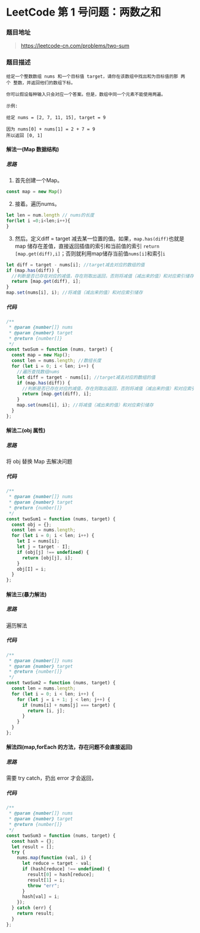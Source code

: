 # LeetCode 第 1 号问题：两数之和

### 题目地址

> https://leetcode-cn.com/problems/two-sum

### 题目描述

```
给定一个整数数组 nums 和一个目标值 target，请你在该数组中找出和为目标值的那 两个 整数，并返回他们的数组下标。

你可以假设每种输入只会对应一个答案。但是，数组中同一个元素不能使用两遍。

示例:

给定 nums = [2, 7, 11, 15], target = 9

因为 nums[0] + nums[1] = 2 + 7 = 9
所以返回 [0, 1]
```

#### 解法一(Map 数据结构)

##### 思路

1. 首先创建一个Map。
```javascript
const map = new Map()
```
2. 接着。遍历nums。
```javascript
let len = num.length // nums的长度
for(let i =0;i<len;i++){
}
```
3. 然后。定义diff = target 减去某一位置的值。如果，`map.has(diff)`也就是map 储存在差值，直接返回插值的索引和当前值的索引 `return [map.get(diff),i]`；否则就利用map储存当前值`nums[i]`和索引`i`
```javascript
let diff = target - nums[i]; //target减去对应的数组的值
if (map.has(diff)) {
  //判断是否已存在对应的减值，存在则取出返回，否则将减值（减出来的值）和对应索引储存
  return [map.get(diff), i];
}
map.set(nums[i], i); //将减值（减出来的值）和对应索引储存
```


##### 代码

```javascript
/**
 * @param {number[]} nums
 * @param {number} target
 * @return {number[]}
 */
const twoSum = function (nums, target) {
  const map = new Map();
  const len = nums.length; //数组长度
  for (let i = 0; i < len; i++) {
    //遍历查找数组nums
    let diff = target - nums[i]; //target减去对应的数组的值
    if (map.has(diff)) {
      //判断是否已存在对应的减值，存在则取出返回，否则将减值（减出来的值）和对应索引储存
      return [map.get(diff), i];
    }
    map.set(nums[i], i); //将减值（减出来的值）和对应索引储存
  }
};
```

#### 解法二(obj 属性)

##### 思路

将 obj 替换 Map 去解决问题

##### 代码

```javascript
/**
 * @param {number[]} nums
 * @param {number} target
 * @return {number[]}
 */
const twoSum1 = function (nums, target) {
  const obj = {};
  const len = nums.length;
  for (let i = 0; i < len; i++) {
    let I = nums[i];
    let j = target - I];
    if (obj[j] !== undefined) {
      return [obj[j], i];
    }
    obj[I] = i;
  }
};
```

#### 解法三(暴力解法)

##### 思路

遍历解法

##### 代码

```javascript
/**
 * @param {number[]} nums
 * @param {number} target
 * @return {number[]}
 */
const twoSum2 = function (nums, target) {
  const len = nums.length;
  for (let i = 0; i < len; i++) {
    for (let j = i + 1; j < len; j++) {
      if (nums[i] + nums[j] === target) {
        return [i, j];
      }
    }
  }
};
```

#### 解法四(map,forEach 的方法，存在问题不会直接返回)

##### 思路

需要 try catch，扔出 error 才会返回，

##### 代码

```javascript
/**
 * @param {number[]} nums
 * @param {number} target
 * @return {number[]}
 */
const twoSum3 = function (nums, target) {
  const hash = {};
  let result = [];
  try {
    nums.map(function (val, i) {
      let reduce = target - val;
      if (hash[reduce] !== undefined) {
        result[0] = hash[reduce];
        result[1] = i;
        throw "err";
      }
      hash[val] = i;
    });
  } catch (err) {
    return result;
  }
};
```

